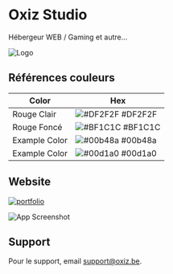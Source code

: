 # Oxiz Studio
Hébergeur WEB / Gaming et autre...

![Logo](https://cdn.discordapp.com/attachments/563003073274839042/1167104466919636992/OXIZ.png?ex=654ce9bc&is=653a74bc&hm=d8d0b37210074e2033d60c107be7279b862e1f46a88dfe7f9ef0be419d0c4ff0&)

## Références couleurs

| Color             | Hex                                                                |
| ----------------- | ------------------------------------------------------------------ |
| Rouge Clair | ![#DF2F2F](https://via.placeholder.com/10/DF2F2F?text=+) #DF2F2F |
| Rouge Foncé | ![#BF1C1C](https://via.placeholder.com/10/BF1C1C?text=+) #BF1C1C |
| Example Color | ![#00b48a](https://via.placeholder.com/10/00b48a?text=+) #00b48a |
| Example Color | ![#00d1a0](https://via.placeholder.com/10/00b48a?text=+) #00d1a0 |


## Website
[![portfolio](https://img.shields.io/badge/Website-000?style=for-the-badge&logo=ko-fi&logoColor=white)](https://oxiz.be/)

![App Screenshot](https://cdn.discordapp.com/attachments/563003073274839042/1167105241162973205/image.png?ex=654cea75&is=653a7575&hm=b3f6cac4c345e0567c82a4fc2ec1f25a28e4a910ee31cbb1e26ed8689d3f857e&)

## Support

Pour le support, email support@oxiz.be.
